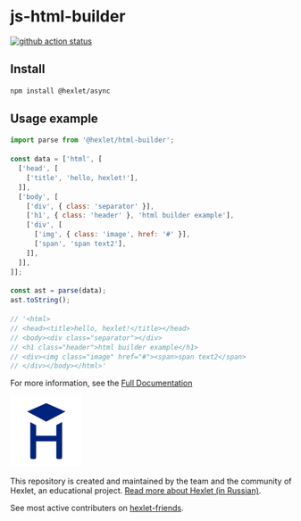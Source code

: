 # js-html-builder

[![github action status](https://github.com/hexlet-components/js-html-builder/workflows/Node%20CI/badge.svg)](https://github.com/hexlet-components/js-html-builder/actions)

## Install

```sh
npm install @hexlet/async
```

## Usage example

```javascript
import parse from '@hexlet/html-builder';

const data = ['html', [
  ['head', [
    ['title', 'hello, hexlet!'],
  ]],
  ['body', [
    ['div', { class: 'separator' }],
    ['h1', { class: 'header' }, 'html builder example'],
    ['div', [
      ['img', { class: 'image', href: '#' }],
      ['span', 'span text2'],
    ]],
  ]],
]];

const ast = parse(data);
ast.toString();

// '<html>
// <head><title>hello, hexlet!</title></head>
// <body><div class="separator"></div>
// <h1 class="header">html builder example</h1>
// <div><img class="image" href="#"><span>span text2</span>
// </div></body></html>'
```

For more information, see the [Full Documentation](https://github.com/hexlet-components/js-html-builder/tree/master/docs)

[![Hexlet Ltd. logo](https://raw.githubusercontent.com/Hexlet/assets/master/images/hexlet_logo128.png)](https://ru.hexlet.io/pages/about?utm_source=github&utm_medium=link&utm_campaign=js-html-builder)

This repository is created and maintained by the team and the community of Hexlet, an educational project. [Read more about Hexlet (in Russian)](https://ru.hexlet.io/pages/about?utm_source=github&utm_medium=link&utm_campaign=js-html-builder).

See most active contributers on [hexlet-friends](https://friends.hexlet.io/).
